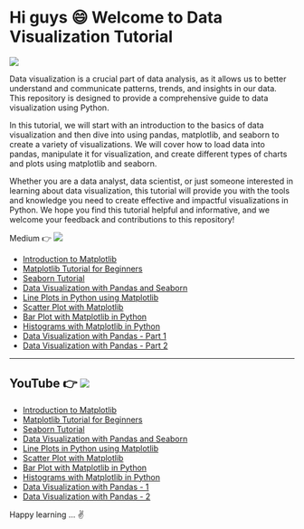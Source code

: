 # Hi guys 😄 Welcome to Data Visualization Tutorial 

![](https://images.unsplash.com/photo-1488190211105-8b0e65b80b4e?ixid=MnwxMjA3fDB8MHxwaG90by1wYWdlfHx8fGVufDB8fHx8&ixlib=rb-1.2.1&auto=format&fit=crop&w=750&q=80)

Data visualization is a crucial part of data analysis, as it allows us to better understand and communicate patterns, trends, and insights in our data. This repository is designed to provide a comprehensive guide to data visualization using Python. 

In this tutorial, we will start with an introduction to the basics of data visualization and then dive into using pandas, matplotlib, and seaborn to create a variety of visualizations. We will cover how to load data into pandas, manipulate it for visualization, and create different types of charts and plots using matplotlib and seaborn.

Whether you are a data analyst, data scientist, or just someone interested in learning about data visualization, this tutorial will provide you with the tools and knowledge you need to create effective and impactful visualizations in Python. We hope you find this tutorial helpful and informative, and we welcome your feedback and contributions to this repository!

Medium 👉  [![](https://img.shields.io/badge/Medium-English-purple.svg?&logo=medium&logoColor=white)](https://tirendazacademy.medium.com)

- [Introduction to Matplotlib](https://medium.com/star-gazers/introduction-to-matplotlib-ca6b1bba0049?source=your_stories_page-------------------------------------)
- [Matplotlib Tutorial for Beginners](https://medium.com/swlh/matplotlib-tutorial-for-beginners-2f07184668be?source=your_stories_page-------------------------------------)
- [Seaborn Tutorial](https://medium.com/swlh/seaborn-tutorial-2e749e084ad6?source=your_stories_page-------------------------------------)
- [Data Visualization with Pandas and Seaborn](https://levelup.gitconnected.com/data-visualization-with-pandas-and-seaborn-5de444b567a0?source=your_stories_page-------------------------------------)
- [Line Plots in Python using Matplotlib](https://medium.datadriveninvestor.com/line-plots-in-python-using-matplotlib-e42b03edd39f?source=your_stories_page-------------------------------------)
- [Scatter Plot with Matplotlib ](https://levelup.gitconnected.com/scatter-plot-with-matplotlib-in-python-abb1a6ad042?source=your_stories_page-------------------------------------)
- [Bar Plot with Matplotlib in Python](https://levelup.gitconnected.com/bar-plot-with-matplotlib-in-python-aa98f2493847?source=your_stories_page-------------------------------------)
- [Histograms with Matplotlib in Python](https://medium.com/swlh/histograms-with-matplotlib-in-python-fc6702a9cb9b?source=your_stories_page-------------------------------------)
- [Data Visualization with Pandas - Part 1](https://levelup.gitconnected.com/data-visualization-with-pandas-in-action-1-98582b69ee8b)
- [Data Visualization with Pandas - Part 2](https://levelup.gitconnected.com/data-visualization-with-pandas-in-action-part-2-2cc8674da1d0)

****

## YouTube 👉  [![](https://img.shields.io/badge/YouTube-Turkish-deeppink?&logo=youtube&logoColor=white)](https://www.youtube.com/tirendazakademi)


- [Introduction to Matplotlib](https://www.youtube.com/watch?v=wcSLRBBjJY4&list=PLfMRLSpipmftxkCN8pd3MFcBObhSpNW2c&index=1)
- [Matplotlib Tutorial for Beginners](https://www.youtube.com/watch?v=GePqlA2KimU&list=PLfMRLSpipmftxkCN8pd3MFcBObhSpNW2c&index=2)
- [Seaborn Tutorial](https://www.youtube.com/watch?v=CGR01wGd9RY&list=PLfMRLSpipmftxkCN8pd3MFcBObhSpNW2c&index=4)
- [Data Visualization with Pandas and Seaborn](https://www.youtube.com/watch?v=zczAOClsD4Y&list=PLfMRLSpipmftxkCN8pd3MFcBObhSpNW2c&index=9)
- [Line Plots in Python using Matplotlib](https://www.youtube.com/watch?v=S9oH9D_efmw&list=PLfMRLSpipmftxkCN8pd3MFcBObhSpNW2c&index=5)
- [Scatter Plot with Matplotlib ](https://www.youtube.com/watch?v=sx81riLyf9g&list=PLfMRLSpipmftxkCN8pd3MFcBObhSpNW2c&index=6)
- [Bar Plot with Matplotlib in Python](https://www.youtube.com/watch?v=h_RNohusbGI&list=PLfMRLSpipmftxkCN8pd3MFcBObhSpNW2c&index=7)
- [Histograms with Matplotlib in Python](https://www.youtube.com/watch?v=UENOUirrv_I&list=PLfMRLSpipmftxkCN8pd3MFcBObhSpNW2c&index=8)
- [Data Visualization with Pandas - 1](https://www.youtube.com/watch?v=s4ZqzFDDJDM&list=PLfMRLSpipmftxkCN8pd3MFcBObhSpNW2c&index=10)
- [Data Visualization with Pandas - 2](https://www.youtube.com/watch?v=I49cJgWWKf4&list=PLfMRLSpipmftxkCN8pd3MFcBObhSpNW2c&index=11)

Happy learning ... ✌️ 
